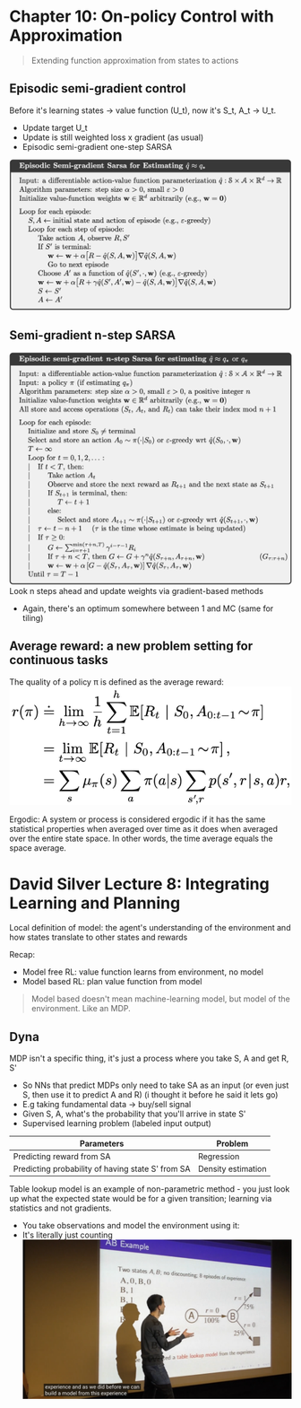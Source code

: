 # Chapter 10: On-policy Control with Approximation
> Extending function approximation from states to actions

## Episodic semi-gradient control
Before it's learning states -> value function (U_t), now it's S_t, A_t -> U_t.
* Update target U_t 
* Update is still weighted loss x gradient (as usual)
* Episodic semi-gradient one-step SARSA

![episodicsgsarsa](src/episodicsgsarsa.png)

## Semi-gradient n-step SARSA
![enssarsa](src/enssarsa.png)
Look n steps ahead and update weights via gradient-based methods
* Again, there's an optimum somewhere between 1 and MC (same for tiling)

## Average reward: a new problem setting for continuous tasks
The quality of a policy π is defined as the average reward:
![avgr](src/avgr.png)

Ergodic: A system or process is considered ergodic if it has the same statistical properties when averaged over time as it does when averaged over the entire state space. In other words, the time average equals the space average.

# David Silver Lecture 8: Integrating Learning and Planning
Local definition of model: the agent's understanding of the environment and how states translate to other states and rewards

Recap:
* Model free RL: value function learns from environment, no model
* Model based RL: plan value function from model

> Model based doesn't mean machine-learning model, but model of the environment. Like an MDP. 

## Dyna

MDP isn't a specific thing, it's just a process where you take S, A and get R, S'
* So NNs that predict MDPs only need to take SA as an input (or even just S, then use it to predict A and R) (i thought it before he said it lets go)
* E.g taking fundamental data -> buy/sell signal
* Given S, A, what's the probability that you'll arrive in state S'
* Supervised learning problem (labeled input output)

|Parameters|Problem|
|-|-|
|Predicting reward from SA|Regression|
|Predicting probability of having state S' from SA|Density estimation|

Table lookup model is an example of non-parametric method - you just look up what the expected state would be for a given transition; learning via statistics and not gradients.
* You take observations and model the environment using it:
* It's literally just counting
![m2e](src/m2e.png)
